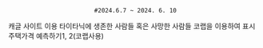  
                            #2024.6.7 ~ 2024. 6. 10
 캐글 사이트 이용
 타이타닉에 생존한 사람들 혹은 사망한 사람들 코랩을 이용하여 표시
 주택가격 예측하기1, 2(코랩사용)